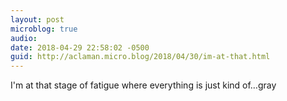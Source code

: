 ```yaml
---
layout: post
microblog: true
audio: 
date: 2018-04-29 22:58:02 -0500
guid: http://aclaman.micro.blog/2018/04/30/im-at-that.html
---
```

I'm at that stage of fatigue where everything is just kind of…gray
